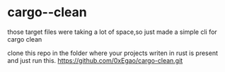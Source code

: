 # cargo--clean
those target files were taking a lot of space,so just made a simple cli for cargo clean


clone this repo in the folder where your projects writen in rust is present and just run this.
https://github.com/0xEgao/cargo-clean.git
